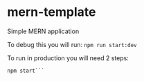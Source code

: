 # mern-template
Simple MERN application

To debug this you will run:
```npm run start:dev```

To run in production you will need 2 steps:
```npm run build
npm start```
